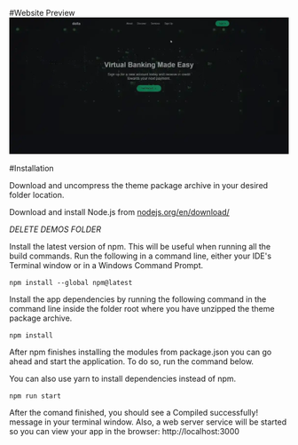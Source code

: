 #Website Preview
![vid](/demos/vid.webp)


#Installation

Download and uncompress the theme package archive in your desired folder location.

Download and install Node.js from [nodejs.org/en/download/](https://nodejs.org/en/download/)

*DELETE DEMOS FOLDER*

Install the latest version of npm. This will be useful when running all the build commands. Run the following in a command line, either your IDE's Terminal window or in a Windows Command Prompt.

    npm install --global npm@latest

Install the app dependencies by running the following command in the command line inside the folder root where you have unzipped the theme package archive.

    npm install

After npm finishes installing the modules from package.json you can go ahead and start the application. To do so, run the command below.

You can also use yarn to install dependencies instead of npm.

    npm run start

After the comand finished, you should see a Compiled successfully! message in your terminal window. Also, a web server service will be started so you can view your app in the browser: http://localhost:3000
